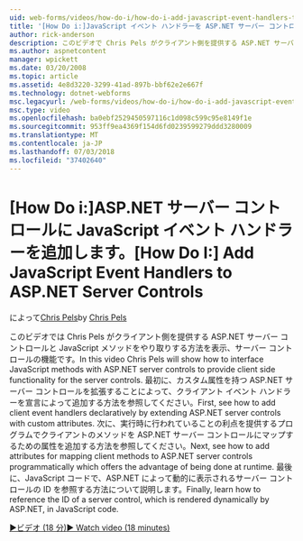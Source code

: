 ```yaml
---
uid: web-forms/videos/how-do-i/how-do-i-add-javascript-event-handlers-to-aspnet-server-controls
title: '[How Do i:]JavaScript イベント ハンドラーを ASP.NET サーバー コントロールに追加します |。Microsoft Docs'
author: rick-anderson
description: このビデオで Chris Pels がクライアント側を提供する ASP.NET サーバー コントロールと JavaScript メソッドをやり取りする方法を紹介サーバー contr. 機能.
ms.author: aspnetcontent
manager: wpickett
ms.date: 03/20/2008
ms.topic: article
ms.assetid: 4e8d3220-3299-41ad-897b-bbf62e2e667f
ms.technology: dotnet-webforms
msc.legacyurl: /web-forms/videos/how-do-i/how-do-i-add-javascript-event-handlers-to-aspnet-server-controls
msc.type: video
ms.openlocfilehash: ba0ebf2529450597116c1d098c599c95e8149f1e
ms.sourcegitcommit: 953ff9ea4369f154d6fd0239599279ddd3280009
ms.translationtype: MT
ms.contentlocale: ja-JP
ms.lasthandoff: 07/03/2018
ms.locfileid: "37402640"
---
```

<a name="how-do-i-add-javascript-event-handlers-to-aspnet-server-controls"></a><span data-ttu-id="bc4d2-103">[How Do i:]ASP.NET サーバー コントロールに JavaScript イベント ハンドラーを追加します。</span><span class="sxs-lookup"><span data-stu-id="bc4d2-103">[How Do I:] Add JavaScript Event Handlers to ASP.NET Server Controls</span></span>
====================
<span data-ttu-id="bc4d2-104">によって[Chris Pels](https://twitter.com/chrispels)</span><span class="sxs-lookup"><span data-stu-id="bc4d2-104">by [Chris Pels](https://twitter.com/chrispels)</span></span>

<span data-ttu-id="bc4d2-105">このビデオでは Chris Pels がクライアント側を提供する ASP.NET サーバー コントロールと JavaScript メソッドをやり取りする方法を表示、サーバー コントロールの機能です。</span><span class="sxs-lookup"><span data-stu-id="bc4d2-105">In this video Chris Pels will show how to interface JavaScript methods with ASP.NET server controls to provide client side functionality for the server controls.</span></span> <span data-ttu-id="bc4d2-106">最初に、カスタム属性を持つ ASP.NET サーバー コントロールを拡張することによって、クライアント イベント ハンドラーを宣言によって追加する方法を参照してください。</span><span class="sxs-lookup"><span data-stu-id="bc4d2-106">First, see how to add client event handlers declaratively by extending ASP.NET server controls with custom attributes.</span></span> <span data-ttu-id="bc4d2-107">次に、実行時に行われていることの利点を提供するプログラムでクライアントのメソッドを ASP.NET サーバー コントロールにマップするための属性を追加する方法を参照してください。</span><span class="sxs-lookup"><span data-stu-id="bc4d2-107">Next, see how to add attributes for mapping client methods to ASP.NET server controls programmatically which offers the advantage of being done at runtime.</span></span> <span data-ttu-id="bc4d2-108">最後に、JavaScript コードで、ASP.NET によって動的に表示されるサーバー コントロールの ID を参照する方法について説明します。</span><span class="sxs-lookup"><span data-stu-id="bc4d2-108">Finally, learn how to reference the ID of a server control, which is rendered dynamically by ASP.NET, in JavaScript code.</span></span>

[<span data-ttu-id="bc4d2-109">&#9654;ビデオ (18 分)</span><span class="sxs-lookup"><span data-stu-id="bc4d2-109">&#9654; Watch video (18 minutes)</span></span>](https://channel9.msdn.com/Blogs/ASP-NET-Site-Videos/how-do-i-add-javascript-event-handlers-to-aspnet-server-controls)
